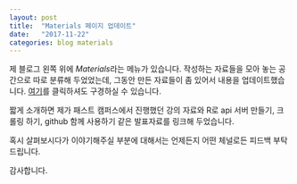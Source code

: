 ```yaml
---
layout: post
title:  "Materials 페이지 업데이트"
date:   "2017-11-22"
categories: blog materials
---
```




제 블로그 왼쪽 위에 *Materials*라는 메뉴가 있습니다. 작성하는 자료들을 모아 놓는 공간으로 따로 분류해 두었었는데, 그동안 만든 자료들이 좀 있어서 내용을 업데이트했습니다. [여기](https://mrchypark.github.io/menu/materials)를 클릭하셔도 구경하실 수 있습니다.

짧게 소개하면 제가 패스트 캠퍼스에서 진행했던 강의 자료와 R로 api 서버 만들기, 크롤링 하기, github 함께 사용하기 같은 발표자료를 링크해 두었습니다.

혹시 살펴보시다가 이야기해주실 부분에 대해서는 언제든지 어떤 체널로든 피드백 부탁드립니다.

감사합니다.
